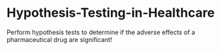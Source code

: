 # Hypothesis-Testing-in-Healthcare
Perform hypothesis tests to determine if the adverse effects of a pharmaceutical drug are significant!
